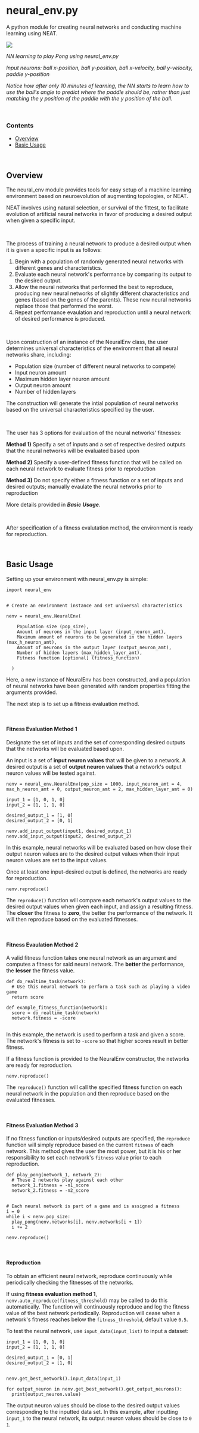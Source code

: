 # neural_env.py
A python module for creating neural networks and conducting machine learning using NEAT.

![](Pong/Pong.gif)

*NN learning to play Pong using neural_env.py*

*Input neurons: ball x-position, ball y-position, ball x-velocity, ball y-velocity, paddle y-position*

*Notice how after only 10 minutes of learning, the NN starts to learn how to use the ball's angle to predict where the paddle should be, rather than just matching the y position of the paddle with the y position of the ball.*

<br>

### Contents
- [Overview](#overview)
- [Basic Usage](#usage)

<br>
<a name="overview"/>

## Overview

The neural_env module provides tools for easy setup of a machine learning environment based on neuroevolution of augmenting topologies, or NEAT.

NEAT involves using natural selection, or survival of the fittest, to facilitate evolution of artificial neural networks in favor of producing a desired output when given a specific input.

<br>

The process of training a neural network to produce a desired output when it is given a specific input is as follows:
1) Begin with a population of randomly generated neural networks with different genes and characteristics.
2) Evaluate each neural network's performance by comparing its output to the desired output.
3) Allow the neural networks that performed the best to reproduce, producing new neural networks of slightly different characteristics and genes (based on the genes of the parents). These new neural networks replace those that performed the worst.
4) Repeat performance evaulation and reproduction until a neural network of desired performance is produced.

<br>

Upon construction of an instance of the NeuralEnv class, the user determines universal characteristics of the environment that all neural networks share, including:
- Population size (number of different neural networks to compete)
- Input neuron amount
- Maximum hidden layer neuron amount
- Output neuron amount
- Number of hidden layers

The construction will generate the intial population of neural networks based on the universal characteristics specified by the user.

<br>

The user has 3 options for evaluation of the neural networks' fitnesses:

**Method 1)** Specify a set of inputs and a set of respective desired outputs that the neural networks will be evaluated based upon

**Method 2)** Specify a user-defined fitness function that will be called on each neural network to evaluate fitness prior to reproduction

**Method 3)** Do not specify either a fitness function or a set of inputs and desired outputs; manually evaulate the neural networks prior to reproduction

More details provided in ***Basic Usage***.

<br>

After specification of a fitness evalutation method, the environment is ready for reproduction.

<br>
<a name="usage"/>

## Basic Usage

Setting up your environment with neural_env.py is simple:

```
import neural_env


# Create an environment instance and set universal characteristics

nenv = neural_env.NeuralEnv(
  
    Population size (pop_size),
    Amount of neurons in the input layer (input_neuron_amt),
    Maximum amount of neurons to be generated in the hidden layers (max_h_neuron_amt),
    Amount of neurons in the output layer (output_neuron_amt),
    Number of hidden layers (max_hidden_layer_amt),
    Fitness function [optional] (fitness_function)
    
  )
  ```
  
Here, a new instance of NeuralEnv has been constructed, and a population of neural networks have been generated with random properties fitting the arguments provided.

The next step is to set up a fitness evaluation method.

<br>

#### Fitness Evaluation Method 1

Designate the set of inputs and the set of corresponding desired outputs that the networks will be evaluated based upon.

An input is a set of **input neuron values** that will be given to a network.
A desired output is a set of **output neuron values** that a network's output neuron values will be tested against.

```
nenv = neural_env.NeuralEnv(pop_size = 1000, input_neuron_amt = 4, max_h_neuron_amt = 0, output_neuron_amt = 2, max_hidden_layer_amt = 0)

input_1 = [1, 0, 1, 0]
input_2 = [1, 1, 1, 0]

desired_output_1 = [1, 0]
desired_output_2 = [0, 1]

nenv.add_input_output(input1, desired_output_1)
nenv.add_input_output(input2, desired_output_2)
```
In this example, neural networks will be evaluated based on how close their output neuron values are to the desired output values when their input neuron values are set to the input values.

Once at least one input-desired output is defined, the networks are ready for reproduction.

```
nenv.reproduce()
```

The `reproduce()` function will compare each network's output values to the desired output values when given each input, and assign a resulting fitness. The **closer** the fitness to **zero**, the better the performance of the network. It will then reproduce based on the evaluated fitnesses.

<br>

#### Fitness Evaulation Method 2

A valid fitness function takes one neural network as an argument and computes a fitness for said neural network. The **better** the performance, the **lesser** the fitness value.

```
def do_realtime_task(network):
  # Use this neural network to perform a task such as playing a video game
  return score

def example_fitness_function(network):
  score = do_realtime_task(network)
  network.fitness = -score
  
```
In this example, the network is used to perform a task and given a score. The network's fitness is set to `-score` so that higher scores result in better fitness.

If a fitness function is provided to the NeuralEnv constructor, the networks are ready for reproduction.

```
nenv.reproduce()
```

The `reproduce()` function will call the specified fitness function on each neural network in the population and then reproduce based on the evaluated fitnesses.

<br>

#### Fitness Evaluation Method 3

If no fitness function or inputs/desired outputs are specified, the `reproduce` function will simply reproduce based on the current `fitness` of each network. This method gives the user the most power, but it is his or her responsibility to set each network's `fitness` value prior to each reproduction.

```
def play_pong(network_1, network_2):
  # These 2 networks play against each other
  network_1.fitness = -n1_score
  network_2.fitness = -n2_score
  
 
# Each neural network is part of a game and is assigned a fitness
i = 0
while i < nenv.pop_size:
  play_pong(nenv.networks[i], nenv.networks[i + 1])
  i += 2

nenv.reproduce()

```

<br>

#### Reproduction

To obtain an efficient neural network, reproduce continuously while periodically checking the fitnesses of the networks.

If using **fitness evaluation method 1**, `nenv.auto_reproduce(fitness_threshold)` may be called to do this automatically. The function will continuously reproduce and log the fitness value of the best network periodically. Reproduction will cease when a network's fitness reaches below the `fitness_threshold`, default value `0.5`.

To test the neural network, use `input_data(input_list)` to input a dataset:

```
input_1 = [1, 0, 1, 0]
input_2 = [1, 1, 1, 0]

desired_output_1 = [0, 1]
desired_output_2 = [1, 0]


nenv.get_best_network().input_data(input_1)

for output_neuron in nenv.get_best_network().get_output_neurons():
  print(output_neuron.value)

```

The output neuron values should be close to the desired output values corresponding to the inputted data set. In this example, after inputting `input_1` to the neural network, its output neuron values should be close to `0 1`.
